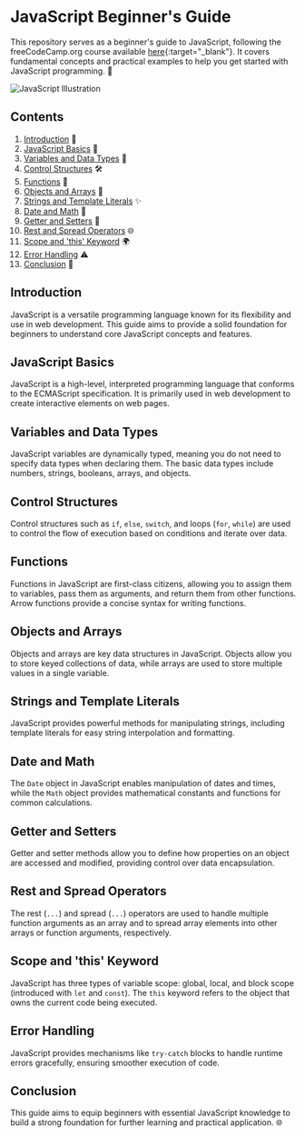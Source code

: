 # JavaScript Beginner's Guide

This repository serves as a beginner's guide to JavaScript, following the freeCodeCamp.org course available [here](https://www.youtube.com/watch?v=Zi-Q0t4gMC8&t=8574s&ab_channel=freeCodeCamp.org){:target="_blank"}. It covers fundamental concepts and practical examples to help you get started with JavaScript programming. 🌟

![JavaScript Illustration](https://www.tutorialrepublic.com/lib/images/javascript-illustration.png)

## Contents

1. [Introduction](#introduction) 🚀
2. [JavaScript Basics](#javascript-basics) 📘
3. [Variables and Data Types](#variables-and-data-types) 🔢
4. [Control Structures](#control-structures) 🛠️
5. [Functions](#functions) 🎯
6. [Objects and Arrays](#objects-and-arrays) 🧩
7. [Strings and Template Literals](#strings-and-template-literals) ✨
8. [Date and Math](#date-and-math) 📅
9. [Getter and Setters](#getter-and-setters) 🔐
10. [Rest and Spread Operators](#rest-and-spread-operators) 🌐
11. [Scope and 'this' Keyword](#scope-and-this-keyword) 🌍
12. [Error Handling](#error-handling) ⚠️
13. [Conclusion](#conclusion) 🎉

## Introduction

JavaScript is a versatile programming language known for its flexibility and use in web development. This guide aims to provide a solid foundation for beginners to understand core JavaScript concepts and features.

## JavaScript Basics

JavaScript is a high-level, interpreted programming language that conforms to the ECMAScript specification. It is primarily used in web development to create interactive elements on web pages.

## Variables and Data Types

JavaScript variables are dynamically typed, meaning you do not need to specify data types when declaring them. The basic data types include numbers, strings, booleans, arrays, and objects.

## Control Structures

Control structures such as `if`, `else`, `switch`, and loops (`for`, `while`) are used to control the flow of execution based on conditions and iterate over data.

## Functions

Functions in JavaScript are first-class citizens, allowing you to assign them to variables, pass them as arguments, and return them from other functions. Arrow functions provide a concise syntax for writing functions.

## Objects and Arrays

Objects and arrays are key data structures in JavaScript. Objects allow you to store keyed collections of data, while arrays are used to store multiple values in a single variable.

## Strings and Template Literals

JavaScript provides powerful methods for manipulating strings, including template literals for easy string interpolation and formatting.

## Date and Math

The `Date` object in JavaScript enables manipulation of dates and times, while the `Math` object provides mathematical constants and functions for common calculations.

## Getter and Setters

Getter and setter methods allow you to define how properties on an object are accessed and modified, providing control over data encapsulation.

## Rest and Spread Operators

The rest (`...`) and spread (`...`) operators are used to handle multiple function arguments as an array and to spread array elements into other arrays or function arguments, respectively.

## Scope and 'this' Keyword

JavaScript has three types of variable scope: global, local, and block scope (introduced with `let` and `const`). The `this` keyword refers to the object that owns the current code being executed.

## Error Handling

JavaScript provides mechanisms like `try-catch` blocks to handle runtime errors gracefully, ensuring smoother execution of code.

## Conclusion

This guide aims to equip beginners with essential JavaScript knowledge to build a strong foundation for further learning and practical application. 🌐

